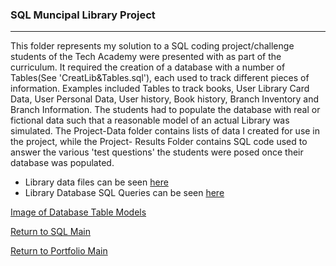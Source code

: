 ### SQL Muncipal Library Project
***

This folder represents my solution to 
a SQL coding project/challenge students
of the Tech Academy were presented with
as part of the curriculum.  It required
the creation of a database with a number
of Tables(See 'CreatLib&Tables.sql'),
each used to track different
pieces of information.  Examples included
Tables to track books, User Library Card
Data, User Personal Data, User history,
Book history, Branch Inventory and Branch
Information.  The students had to populate
the database with real or fictional data
such that a reasonable model of an actual
Library was simulated. The Project-Data
folder contains lists of data I created
for use in the project, while the Project-
Results Folder contains SQL code used to 
answer the various 'test questions' the
students were posed once their database
was populated.

* Library data files can be seen [here](./Library-Project-Data/)
* Library Database SQL Queries can be seen [here](./Library-Project-Results/)

[Image of Database Table Models](https://i.imgur.com/AoblkML.png)

[Return to SQL Main](../)

[Return to Portfolio Main](/../../)
